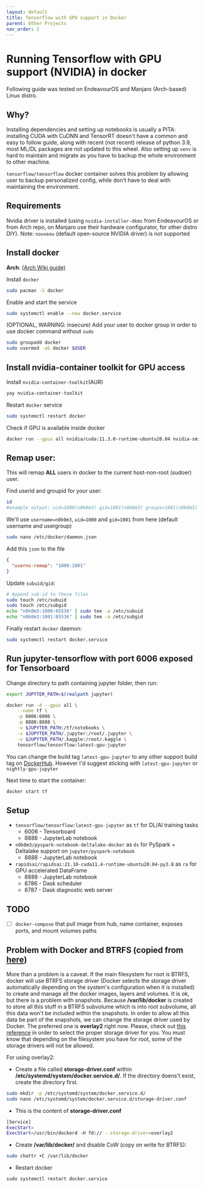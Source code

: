 ```yaml
---
layout: default
title: Tensorflow with GPU support in Docker
parent: Other Projects
nav_order: 2    
---
```


# Running Tensorflow with GPU support (NVIDIA) in docker

Following guide was tested on EndeavourOS and Manjaro (Arch-based) Linux distro.

## Why?

Installing dependencies and setting up notebooks is usually a PITA: installing CUDA with CuDNN and TensorRT doesn't have a common and easy to follow guide, along with recent (not recent) release of python 3.9, most ML/DL packages are not updated to this wheel. Also setting up `venv` is hard to maintain and migrate as you have to backup the whole environment to other machine.

`tensorflow/tensorflow` docker container solves this problem by allowing user to backup personalized config, while don't have to deal with maintaining the environment.

## Requirements

Nvidia driver is installed (using `nvidia-installer-dkms` from EndeavourOS or from Arch repo, on Manjaro use their hardware configurator, for other distro DIY). Note: `nouveau` (default open-source NVIDIA driver) is not supported

## Install docker

**Arch**: [(Arch Wiki guide)](https://wiki.archlinux.org/index.php/docker#Run_GPU_accelerated_Docker_containers_with_NVIDIA_GPUs)

Install `docker`
```sh
sudo pacman -S docker
```

Enable and start the service
```sh
sudo systemctl enable --now docker.service
```
(OPTIONAL, WARNING: insecure) Add your user to docker group in order to use docker command without `sudo`
```sh
sudo groupadd docker
sudo usermod -aG docker $USER
```
## Install nvidia-container toolkit for GPU access
Install `nvidia-container-toolkit`(AUR)
```sh
yay nvidia-container-toolkit
```
Restart `docker` service
```sh
sudo systemctl restart docker
```
Check if GPU is available inside docker
```sh
docker run --gpus all nvidia/cuda:11.3.0-runtime-ubuntu20.04 nvidia-smi
```

## Remap user:

This will remap **ALL** users in docker to the current host-non-root (sudoer) user.

Find userid and groupid for your user:
```sh
id
#example output: uid=1000(n0k0m3) gid=1001(n0k0m3) groups=1001(n0k0m3)
```

We'll use `username=n0k0m3`, `uid=1000` and `gid=1001` from here (default username and usergroup)
```sh
sudo nano /etc/docker/daemon.json
```
Add this `json` to the file
```json
{
  "userns-remap": "1000:1001"
}
```
Update `subuid/gid`:
```sh
# Append sub-id to these files
sudo touch /etc/subuid
sudo touch /etc/subgid
echo "n0k0m3:1000:65536" | sudo tee -a /etc/subuid
echo "n0k0m3:1001:65536" | sudo tee -a /etc/subgid
```

Finally restart `docker` daemon:
```sh
sudo systemctl restart docker.service
```

## Run jupyter-tensorflow with port 6006 exposed for Tensorboard
Change directory to path containing jupyter folder, then run:
```sh
export JUPYTER_PATH=$(realpath jupyter)

docker run -d --gpus all \
    --name tf \
    -p 6006:6006 \
    -p 8888:8888 \
    -v $JUPYTER_PATH:/tf/notebooks \
    -v $JUPYTER_PATH/.jupyter:/root/.jupyter \
    -v $JUPYTER_PATH/.kaggle:/root/.kaggle \
    tensorflow/tensorflow:latest-gpu-jupyter
```
You can change the build tag `latest-gpu-jupyter` to any other support build tag on [DockerHub](https://hub.docker.com/r/tensorflow/tensorflow/tags). However I'd suggest sticking with `latest-gpu-jupyter` or `nightly-gpu-jupyter`

Next time to start the container:
```sh
docker start tf
```

<!-- ## Run jupyter datascience notebook from jupyter docker stack
Change directory to path containing jupyter folder, then run:
```sh
export JUPYTER_PATH=$(realpath jupyter)

docker run -d \
    --name ds \
    -p 6006:6006 \
    -p 8888:8888 \
    -v $JUPYTER_PATH:/home/jovyan/ \
    -e JUPYTER_ENABLE_LAB=yes \
    -e GRANT_SUDO=yes \
    -e RESTARTABLE=yes \
    jupyter/tensorflow-notebook
```

Next time to start the container:
```sh
docker start ds
```
 -->
## Setup

- `tensorflow/tensorflow:latest-gpu-jupyter` as `tf` for DL/AI training tasks
    - 6006 - Tensorboard
    - 8888 - JupyterLab notebook
- `n0k0m3/pyspark-notebook-deltalake-docker` as `ds` for PySpark + Deltalake support on `jupyter/pyspark-notebook`
    - 8888 - JupyterLab notebook
- `rapidsai/rapidsai:21.10-cuda11.4-runtime-ubuntu20.04-py3.8` as `ra` for GPU accelerated DataFrame
    - 8888 - JupyterLab notebook
    - 8786 - Dask scheduler
    - 8787 - Dask diagnostic web server

## TODO

- [ ] `docker-compose` that pull image from hub, name container, exposes ports, and mount volumes paths

## Problem with Docker and BTRFS (copied from [here](https://github.com/egara/arch-btrfs-installation/blob/master/README.md)) ##
More than a problem is a caveat. If the main filesystem for root is BTRFS, docker will use BTRFS storage driver (Docker selects the storage driver automatically depending on the system's configuration when it is installed) to create and manage all the docker images, layers and volumes. It is ok, but there is a problem with snapshots. Because **/var/lib/docker** is created to store all this stuff in a BTRFS subvolume which is into root subvolume, all this data won't be included within the snapshots. In order to allow all this data be part of the snapshots, we can change the storage driver used by Docker. The preferred one is **overlay2** right now. Please, check out [this reference](https://docs.docker.com/engine/userguide/storagedriver/selectadriver/) in order to select the proper storage driver for you. You must know that depending on the filesystem you have for root, some of the storage drivers will not be allowed.

For using overlay2:

- Create a file called **storage-driver.conf** within **/etc/systemd/system/docker.service.d/**. If the directory doens't exist, create the directory first.

```sh
sudo mkdir -p /etc/systemd/system/docker.service.d/
sudo nano /etc/systemd/system/docker.service.d/storage-driver.conf
```

- This is the content of **storage-driver.conf**

```sh
[Service]
ExecStart=
ExecStart=/usr/bin/dockerd -H fd:// --storage-driver=overlay2
```

- Create **/var/lib/docker/** and disable CoW (copy on write for BTRFS):

```sh
sudo chattr +C /var/lib/docker
```

- Restart docker
```
sudo systemctl restart docker.service
```

